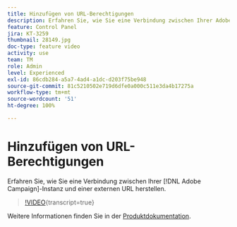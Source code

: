 ```yaml
---
title: Hinzufügen von URL-Berechtigungen
description: Erfahren Sie, wie Sie eine Verbindung zwischen Ihrer Adobe Campaign-Instanz und einer externen URL herstellen.
feature: Control Panel
jira: KT-3259
thumbnail: 28149.jpg
doc-type: feature video
activity: use
team: TM
role: Admin
level: Experienced
exl-id: 86cdb284-a5a7-4ad4-a1dc-d203f75be948
source-git-commit: 81c5210502e719d6dfe0a000c511e3da4b17275a
workflow-type: tm+mt
source-wordcount: '51'
ht-degree: 100%

---
```


# Hinzufügen von URL-Berechtigungen

Erfahren Sie, wie Sie eine Verbindung zwischen Ihrer [!DNL Adobe Campaign]-Instanz und einer externen URL herstellen.

>[!VIDEO](https://video.tv.adobe.com/v/28149?learn=on){transcript=true}

Weitere Informationen finden Sie in der [Produktdokumentation](https://experienceleague.adobe.com/docs/control-panel/using/performance-monitoring/url-permissions.html?lang=de).
